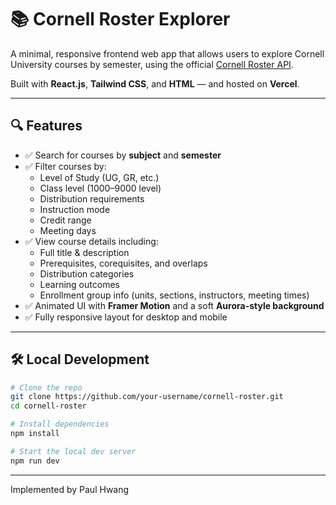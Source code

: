 # 📚 Cornell Roster Explorer

A minimal, responsive frontend web app that allows users to explore Cornell University courses by semester, using the official [Cornell Roster API](https://classes.cornell.edu/content/FA25/api-details).

Built with **React.js**, **Tailwind CSS**, and **HTML** — and hosted on **Vercel**.

---

## 🔍 Features

- ✅ Search for courses by **subject** and **semester**
- ✅ Filter courses by:
  - Level of Study (UG, GR, etc.)
  - Class level (1000–9000 level)
  - Distribution requirements
  - Instruction mode
  - Credit range
  - Meeting days
- ✅ View course details including:
  - Full title & description
  - Prerequisites, corequisites, and overlaps
  - Distribution categories
  - Learning outcomes
  - Enrollment group info (units, sections, instructors, meeting times)
- ✅ Animated UI with **Framer Motion** and a soft **Aurora-style background**
- ✅ Fully responsive layout for desktop and mobile

---

## 🛠 Local Development

```bash
# Clone the repo
git clone https://github.com/your-username/cornell-roster.git
cd cornell-roster

# Install dependencies
npm install

# Start the local dev server
npm run dev
```

---

Implemented by Paul Hwang
